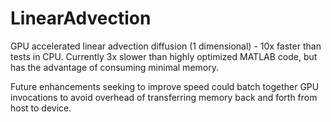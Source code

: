 # LinearAdvection
GPU accelerated linear advection diffusion (1 dimensional) - 10x faster than tests in CPU. Currently 3x slower than highly optimized MATLAB code, but has the advantage of consuming minimal memory.

Future enhancements seeking to improve speed could batch together GPU invocations to avoid overhead of transferring memory back and forth from host to device.
